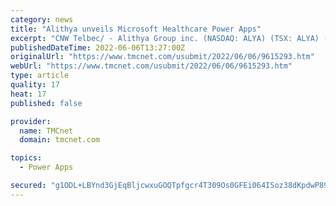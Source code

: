 ```yaml
---
category: news
title: "Alithya unveils Microsoft Healthcare Power Apps"
excerpt: "CNW Telbec/ - Alithya Group inc. (NASDAQ: ALYA) (TSX: ALYA) (\"Alithya\") today announced details of its Alithya 365 Power Apps for Healthcare which further strengthen Alithya's position as a go-to partner for the Microsoft Cloud for Healthcare."
publishedDateTime: 2022-06-06T13:27:00Z
originalUrl: "https://www.tmcnet.com/usubmit/2022/06/06/9615293.htm"
webUrl: "https://www.tmcnet.com/usubmit/2022/06/06/9615293.htm"
type: article
quality: 17
heat: 17
published: false

provider:
  name: TMCnet
  domain: tmcnet.com

topics:
  - Power Apps

secured: "g1ODL+LBYnd3GjEqBljcwxuGOQTpfgcr4T309Os0GFEi064ISoz38dKpdwP89HjWP11jk9+7VdjD3R1o/M8KddrfalOyUnKGASq8FUEmMAIlyxNcXIU3QeOKSKLqAxExneJevaBTF3oqeTzRia/HYj2gbEFKEl1UfFZ+WqEfwfot1zCsPW64AXJpOSbePjdxLWCb5C/MA0XskZ8RcZlqkhW86k1SQ0UMkr5jAdGGwSmdK+pRnVfh7IosfDV3re0KgFMXe2qxC5ZebmKF134NHrUs5KEDVH29Csa0T/loYXl4pjlkGtW5l2O1+kTmU+5kALA9tt0lJALnZuVlQZW53YPMrQCKktYrXir8ZPBw5hg=;Kl7KyPwgcfLZqVjh4llY/g=="
---
```


